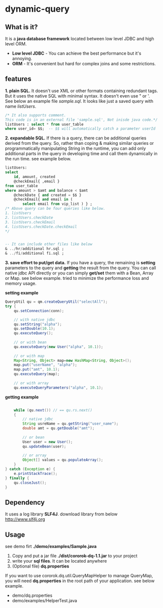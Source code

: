 dynamic-query
========


## What is it?
It is a **java database framework** located between low level JDBC and high level ORM. 
* **Low level JDBC** - You can achieve the best performance but it's annoying.
* **ORM** - It's convenient but hard for complex joins and some restrictions.


## features 
**1. plain SQL.**
It doesn't use XML or other formats containing redundant tags. But it uses the native SQL with minimal syntax.
It doesn't even use " or '. See below an example file *sample.sql*. It looks like just a saved query with name *listUsers*.

```sql
/* It also supports comment.
This code is in an external file 'sample.sql', Not inisde java code.*/
listUsers : select * from user_table
where user_id= $$;  -- $$ will automatically catch a parameter userId
```


**2. expandable SQL.**
If there is a query, there can be additional queries derived from the query.
So, rather than coping & making similar queries or programmatically manipulating String in the runtime,
you can add only additional parts in the query in developing time and call them dynamically in the run time. see example below.


```sql
listUsers:
select
	id, amount, created
	@checkEmail{ ,email } 
from user_table
where amount > $amt and balance < $amt
	@checkDate { and created = $$ }
	@checkEmail{ and email in (
		select email from vip_list ) } ;		
/* Above query can be four queries like below.
1. listUsers
2. listUsers.checkDate 
3. listUsers.checkEmail
4. listUsers.checkDate.checkEmail 
*/


-- It can include other files like below
& ../hr/additional hr.sql ; 
& ../fi/additional fi.sql ;
```


**3. save effort to put/get data.**
If you have a query, the remaining is **setting** parameters to the query and **getting** the result
from the query. You can call native jdbc API directly or you can simply **get/set** them with a Bean,
Array or Map. see below example. tried to minimize the performance loss and memory usage.

**setting example**
```java
QueryUtil qu = qm.createQueryUtil("selectAll");
try {
	qu.setConnection(conn);

	// with native jdbc
	qu.setString("alpha");
	qu.setDouble(10.1);
	qu.executeQuery();
	
	// or with bean
	qu.executeQuery(new User("alpha", 10.1));
	
	// or with map
	Map<String, Object> map=new HashMap<String, Object>();
	map.put("userName", "alpha");
	map.put("amt", 10.1);
	qu.executeQuery(map);
	
	// or with array
	qu.executeQueryParameters("alpha", 10.1);

```





**getting example**

```java

	while (qu.next()) // == qu.rs.next()
	{
		// native jdbc
		String usreName = qu.getString("user_name"); 
		double amt = qu.getDouble("amt");
	
		// or bean
		User user = new User();
		qu.updateBean(user);
	
		// or array
		Object[] values = qu.populateArray();
	}
} catch (Exception e) {
	e.printStackTrace();
} finally {
	qu.closeJust();
}

````


## Dependency
It uses a log library **SLF4J**. download library from below 
	http://www.slf4j.org


## Usage
see demo firt **./demo/examples/Sample.java**

1. Copy and put a jar file **./dist/cororok-dq-1.1.jar** to your project
2. write your **sql files**. It can be located anywhere
3. (Optional file) **dq.properties**

If you want to use cororok.dq.util.QueryMapHelper to manage QueryMap, 
you will need **dq.properties** in the root path of your application. see below example.

* demo/dq.properties
* demo/examples/HelperTest.java


	
